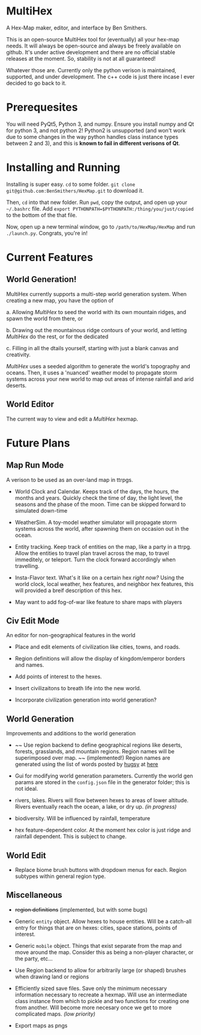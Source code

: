 # MultiHex
A Hex-Map maker, editor, and interface by Ben Smithers.

This is an open-source MultiHex tool for (eventually) all your hex-map needs. 
It will always be open-source and always be freely available on github.
It's under active development and there are no official stable releases at the moment.
So, stability is not at all guaranteed! 

Whatever those are. 
Currently only the python verison is maintained, supported, and under development. 
The c++ code is just there incase I ever decided to go back to it. 


# Prerequesites

You will need PyQt5, Python 3, and numpy.
Ensure you install numpy and Qt for python 3, and not python 2! 
Python2 is unsupported (and won't work due to some changes in the way python handles class instance types between 2 and 3), and this is **known to fail in different verisons of Qt**.

# Installing and Running

Installing is super easy. `cd` to some folder. `git clone git@github.com:BenSmithers/HexMap.git` to download it.

Then, `cd` into that new folder. Run `pwd`, copy the output, and open up your `~/.bashrc` file.
Add `export PYTHONPATH=$PYTHONPATH:/thing/you/just/copied` to the bottom of the that file. 

Now, open up a new terminal window, go to `/path/to/HexMap/HexMap` and run `./launch.py`. Congrats, you're in!

# Current Features

## World Generation! 

MultiHex currently supports a multi-step world generation system. 
When creating a new map, you have the option of 

a. Allowing *MultiHex* to seed the world with its own mountain ridges, and spawn the world from there, or

b. Drawing out the mountainous ridge contours of your world, and letting *MultiHex* do the rest, or for the dedicated

c. Filling in all the dtails yourself, starting with just a blank canvas and creativity.

*MultiHex* uses a seeded algorithm to generate the world's topography and oceans. 
Then, it uses a 'nuanced' weather model to propagate storm systems across your new world to map out areas of intense rainfall and arid deserts. 

## World Editor

The current way to view and edit a *MultiHex* hexmap. 

# Future Plans

## Map Run Mode

A verison to be used as an over-land map in ttrpgs. 

* World Clock and Calendar. 
Keeps track of the days, the hours, the months and years. 
Quickly check the time of day, the light level, the seasons and the phase of the moon.
Time can be skipped forward to simulated down-time

* WeatherSim. 
A toy-model weather simulator will propagate storm systems across the world, after spawning them on occasion out in the ocean. 

* Entity tracking. Keep track of entities on the map, like a party in a ttrpg.
Allow the entities to travel plan travel across the map, to travel immeditely, or teleport. 
Turn the clock forward accordingly when travelling.

* Insta-Flavor text. What's it like on a certain hex *right now?* Using the world clock, local weather, hex features, and neighbor hex features, this will provided a breif description of this hex. 

* May want to add fog-of-war like feature to share maps with players

## Civ Edit Mode

An editor for non-geographical features in the world

* Place and edit elements of civilization like cities, towns, and roads. 

* Region definitions will allow the display of kingdom/emperor borders and names. 

* Add points of interest to the hexes.

* Insert civilizaitons to breath life into the new world. 

* Incorporate civilization generation into world generation? 

## World Generation

Improvements and additions to the world generation

* ~~ Use region backend to define geographical regions like deserts, forests, grasslands, and mountain regions. 
Region names will be superimposed over map. ~~ (implemented!)
Region names are generated using the list of words posted by [hugsy](https://gist.github.com/hugsy) at [here](https://gist.github.com/hugsy/8910dc78d208e40de42deb29e62df913)

* Gui for modifying world generation parameters. Currently the world gen params are stored in the `config.json` file in the generator folder; this is not ideal. 

* rivers, lakes.
Rivers will flow between hexes to areas of lower altitude. Rivers eventually reach the ocean, a lake, or dry up. _(in progress)_

* biodiversity. Will be influenced by rainfall, temperature 

* hex feature-dependent color.
At the moment hex color is just ridge and rainfall dependent. 
This is subject to change. 

## World Edit

* Replace biome brush buttons with dropdown menus for each. 
Region subtypes within general region type. 

## Miscellaneous

* ~~region definitions~~ (implemented, but with some bugs)

* Generic `entity` object. Allow hexes to house entities. 
Will be a catch-all entry for things that are on hexes: cities, space stations, points of interest. 

* Generic `mobile` object. Things that exist separate from the map and move around the map. 
Consider this as being a non-player character, or the party, etc... 

* Use Region backend to allow for arbitrarily large (or shaped) brushes when drawing land or regions

* Efficiently sized save files.
Save only the minimum necessary information necessary to recreate a hexmap.
Will use an intermediate class instance from which to pickle and two functions for creating one from another. 
Will become more necesary once we get to more complicated maps. _(low priority)_

* Export maps as pngs 
